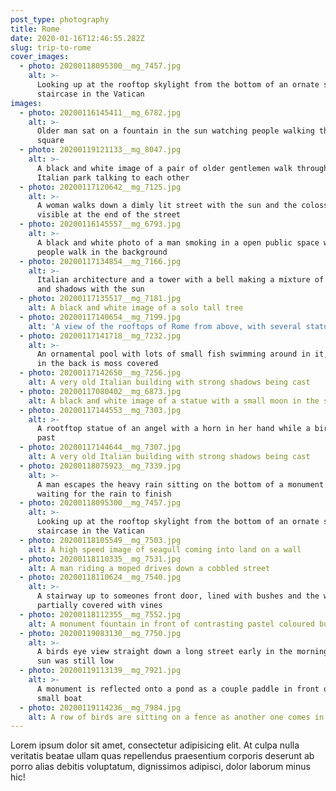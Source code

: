 ```yaml
---
post_type: photography
title: Rome
date: 2020-01-16T12:46:55.282Z
slug: trip-to-rome
cover_images:
  - photo: 20200118095300__mg_7457.jpg
    alt: >-
      Looking up at the rooftop skylight from the bottom of an ornate spiral
      staircase in the Vatican
images:
  - photo: 20200116145411__mg_6782.jpg
    alt: >-
      Older man sat on a fountain in the sun watching people walking through the
      square
  - photo: 20200119121133__mg_8047.jpg
    alt: >-
      A black and white image of a pair of older gentlemen walk through an
      Italian park talking to each other
  - photo: 20200117120642__mg_7125.jpg
    alt: >-
      A woman walks down a dimly lit street with the sun and the colosseum
      visible at the end of the street
  - photo: 20200116145557__mg_6793.jpg
    alt: >-
      A black and white photo of a man smoking in a open public space while
      people walk in the background
  - photo: 20200117134854__mg_7166.jpg
    alt: >-
      Italian architecture and a tower with a bell making a mixture of colours
      and shadows with the sun
  - photo: 20200117135517__mg_7181.jpg
    alt: A black and white image of a solo tall tree
  - photo: 20200117140654__mg_7199.jpg
    alt: 'A view of the rooftops of Rome from above, with several statues visible'
  - photo: 20200117141718__mg_7232.jpg
    alt: >-
      An ornamental pool with lots of small fish swimming around in it, the wall
      in the back is moss covered
  - photo: 20200117142650__mg_7256.jpg
    alt: A very old Italian building with strong shadows being cast
  - photo: 20200117080402__mg_6873.jpg
    alt: A black and white image of a statue with a small moon in the sky behind it
  - photo: 20200117144553__mg_7303.jpg
    alt: >-
      A rootftop statue of an angel with a horn in her hand while a bird flies
      past
  - photo: 20200117144644__mg_7307.jpg
    alt: A very old Italian building with strong shadows being cast
  - photo: 20200118075923__mg_7339.jpg
    alt: >-
      A man escapes the heavy rain sitting on the bottom of a monument column
      waiting for the rain to finish
  - photo: 20200118095300__mg_7457.jpg
    alt: >-
      Looking up at the rooftop skylight from the bottom of an ornate spiral
      staircase in the Vatican
  - photo: 20200118105549__mg_7503.jpg
    alt: A high speed image of seagull coming into land on a wall
  - photo: 20200118110335__mg_7531.jpg
    alt: A man riding a moped drives down a cobbled street
  - photo: 20200118110624__mg_7540.jpg
    alt: >-
      A stairway up to someones front door, lined with bushes and the walls
      partially covered with vines
  - photo: 20200118112355__mg_7552.jpg
    alt: A monument fountain in front of contrasting pastel coloured buildings
  - photo: 20200119083130__mg_7750.jpg
    alt: >-
      A birds eye view straight down a long street early in the morning when the
      sun was still low
  - photo: 20200119113139__mg_7921.jpg
    alt: >-
      A monument is reflected onto a pond as a couple paddle in front of it on a
      small boat
  - photo: 20200119114236__mg_7984.jpg
    alt: A row of birds are sitting on a fence as another one comes in to land
---
```

Lorem ipsum dolor sit amet, consectetur adipisicing elit. At culpa nulla veritatis beatae ullam quas repellendus praesentium corporis deserunt ab porro alias debitis voluptatum, dignissimos adipisci, dolor laborum minus hic!